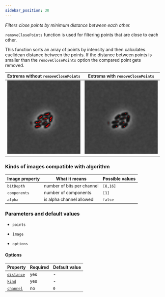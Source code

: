 ```yaml
---
sidebar_position: 30
---
```


_Filters close points by minimum distance between each other._

`removeClosePoints` function is used for filtering points that are close to each other.

This function sorts an array of points by intensity and then calculates euclidean distance between the points. If the distance between points is smaller than the `removeClosePoints` option the compared point gets removed.

| Extrema without `removeClosePoints`                                    | Extrema with `removeClosePoints`                                            |
| ---------------------------------------------------------------------- | --------------------------------------------------------------------------- |
| ![Image Input](./images/extremaOutput/CellsOutputcrossMinISODATA5.jpg) | ![Image Output](./images/filterPointsOutput/CellsOutputcross17ISODATA5.jpg) |

### Kinds of images compatible with algorithm

| Image property | What it means              | Possible values |
| -------------- | -------------------------- | --------------- |
| `bitDepth`     | number of bits per channel | `[8,16]`        |
| `components`   | number of components       | `[1]`           |
| `alpha`        | is alpha channel allowed   | `false`         |

### Parameters and default values

- `points`

- `image`

- `options`

#### Options

| Property                                                                                                       | Required | Default value |
| -------------------------------------------------------------------------------------------------------------- | -------- | ------------- |
| [`distance`](https://image-js.github.io/image-js-typescript/interfaces/RemoveClosePointsOptions.html#distance) | yes      | -             |
| [`kind`](https://image-js.github.io/image-js-typescript/interfaces/RemoveClosePointsOptions.html#distance)     | yes      | -             |
| [`channel`](https://image-js.github.io/image-js-typescript/interfaces/RemoveClosePointsOptions.html#channel)   | no       | `0`           |
